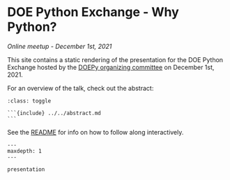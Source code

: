 DOE Python Exchange - Why Python?
=================================

*Online meetup - December 1st, 2021*

This site contains a static rendering of the presentation for the DOE Python
Exchange hosted by the [DOEPy organizing committee](https://meetup.doepy.org/)
on December 1st, 2021.

For an overview of the talk, check out the abstract:

````{admonition} Abstract
:class: toggle

```{include} ../../abstract.md
```
````

See the [README](https://github.com/BIDS-numpy/presentation-doe_python_exchange-12-2021)
for info on how to follow along interactively.

```{toctree}
---
maxdepth: 1
---

presentation
```

